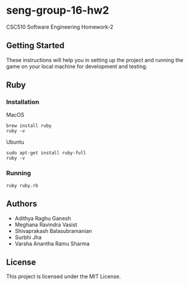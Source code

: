 # seng-group-16-hw2
CSC510 Software Engineering Homework-2

## Getting Started

These instructions will help you in setting up the project and running the game on your local machine for development and testing. 

## Ruby

### Installation

MacOS
```
brew install ruby
ruby -v
```

Ubuntu
```
sudo apt-get install ruby-full
ruby -v
```

### Running

```
ruby ruby.rb
```
## Authors

* Adithya Raghu Ganesh
* Meghana Ravindra Vasist
* Shivaprakash Balasubramanian
* Surbhi Jha
* Varsha Anantha Ramu Sharma

## License

This project is licensed under the MIT License.